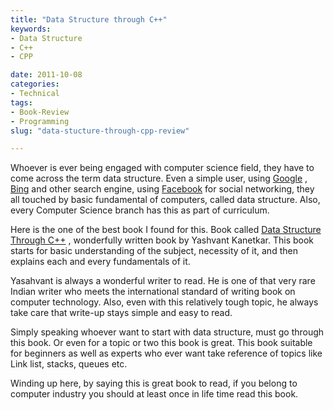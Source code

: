 ```yaml
---
title: "Data Structure through C++"
keywords:
- Data Structure
- C++
- CPP 

date: 2011-10-08
categories:
- Technical
tags:
- Book-Review
- Programming
slug: "data-stucture-through-cpp-review"

---
```

Whoever is ever being engaged with computer science field, they have to come across the term data structure. Even a simple user, using [Google][1] , [Bing][2] and other search engine, using [Facebook][3] for social networking, they all touched by basic fundamental of computers, called data structure. Also, every Computer Science branch has this as part of curriculum.

Here is the one of the best book I found for this. Book called [Data Structure Through C++][5] , wonderfully written book by Yashvant Kanetkar. This book starts for basic understanding of the subject, necessity of it, and then explains each and every fundamentals of it.

Yasahvant is always a wonderful writer to read. He is one of that very rare Indian writer who meets the international standard of writing book on computer technology. Also, even with this relatively tough topic, he always take care that write-up stays simple and easy to read.

Simply speaking whoever want to start with data structure, must go through this book. Or even for a topic or two this book is great. This book suitable for beginners as well as experts who ever want take reference of topics like Link list, stacks, queues etc.

Winding up here, by saying this is great book to read, if you belong to computer industry you should at least once in life time read this book.

 [1]: http://google.com/
 [2]: http://bing.com/
 [3]: http://facebook.com/
 [5]: http://www.bpbonline.com/bookdetail.aspx?id=204